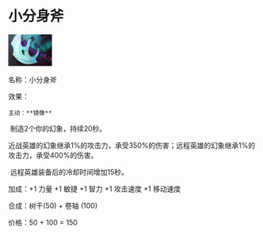# 小分身斧



![](src/icon/mjz_little_manta.png)

名称：小分身斧

效果：

 	主动：**镜像**

​	  制造2个你的幻象，持续20秒。

​	近战英雄的幻象继承1%的攻击力，承受350%的伤害；远程英雄的幻象继承1%的攻击力，承受400%的伤害。

​	远程英雄装备后的冷却时间增加15秒。  

加成：+1 力量 +1 敏捷 +1 智力 +1 攻击速度 +1 移动速度

合成：树干(50) + 卷轴 (100)

价格：50 + 100 = 150





 